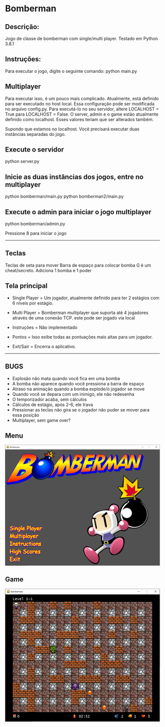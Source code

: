 # Bomberman

## Descrição:
Jogo de classe de bomberman com single/multi player.
Testado em Python 3.8.1

## Instruções:
Para executar o jogo, digite o seguinte comando: python main.py

## Multiplayer
Para executar isso, é um pouco mais complicado. Atualmente, está definido para ser executado no host local.
Essa configuração pode ser modificada no arquivo config.py. Para executá-lo no seu servidor,
altere LOCALHOST = True para LOCALHOST = False. O server, admin e o game estão atualmente
definido como localhost. Esses valores teriam que ser alterados também.

Supondo que estamos no localhost. Você precisará executar duas instâncias separadas do jogo.

## Execute o servidor
python server.py

## Inicie as duas instâncias dos jogos, entre no multiplayer
python bomberman/main.py
python bomberman2/main.py

## Execute o admin para iniciar o jogo multiplayer
python bomberman/admin.py

Pressione 8 para iniciar o jogo

-----------------------------------------------

## Teclas
Teclas de seta para mover
Barra de espaço para colocar bomba
G é um cheat/secreto. Adiciona 1 bomba e 1 poder

## Tela principal
- Single Player
  = Um jogador, atualmente definido para ter 2 estágios com 6 níveis por estágio.

- Multi Player
  = Bomberman multiplayer que suporta até 4 jogadores através de uma conexão TCP. este
    pode ser jogado via local

- Instruções
  = Não implementado

- Pontos
  = Isso exibe todas as pontuações mais altas para um jogador.

- Exit/Sair
  = Encerra o aplicativo.

-----------------------------------------------

## BUGS

- Explosão não mata quando você fica em uma bomba
- A bomba não aparece quando você pressiona a barra de espaço
- Atraso na animação quando a bomba explode/o jogador se move
- Quando você se depara com um inimigo, ele não redesenha
- O temporizador acaba, sem cálculos
- Cálculos de estágio, após 2-6, ele trava
- Pressionar as teclas não gira se o jogador não puder se mover para essa posição
- Multiplayer, sem game over?


## Menu
![Main](/images/menu.png)

## Game
![Main](/images/game.png)
